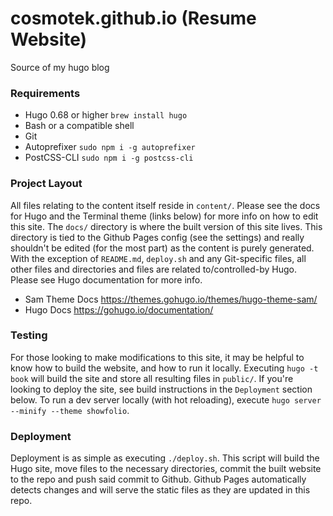 # cosmotek.github.io (Resume Website)
Source of my hugo blog

### Requirements

- Hugo 0.68 or higher `brew install hugo`
- Bash or a compatible shell
- Git
- Autoprefixer `sudo npm i -g autoprefixer`
- PostCSS-CLI `sudo npm i -g postcss-cli`

### Project Layout

All files relating to the content itself reside in `content/`. Please see the docs for Hugo and the Terminal theme (links below) for more info on how to edit this site. The `docs/` directory is where the built version of this site lives. This directory is tied to the Github Pages config (see the settings) and really shouldn't be edited (for the most part) as the content is purely generated. With the exception of `README.md`, `deploy.sh` and any Git-specific files, all other files and directories and files are related to/controlled-by Hugo. Please see Hugo documentation for more info.

- Sam Theme Docs https://themes.gohugo.io/themes/hugo-theme-sam/
- Hugo Docs https://gohugo.io/documentation/

### Testing

For those looking to make modifications to this site, it may be helpful to know how to build the website, and how to run it locally. Executing `hugo -t book` will build the site and store all resulting files in `public/`. If you're looking to deploy the site, see build instructions in the `Deployment` section below.
To run a dev server locally (with hot reloading), execute `hugo server --minify --theme showfolio`.

### Deployment

Deployment is as simple as executing `./deploy.sh`. This script will build the Hugo site, move files to the necessary directories, commit the built website to the repo and push said commit to Github. Github Pages automatically detects changes and will serve the static files as they are updated in this repo.
